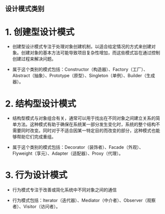 ## 设计模式类别

# 1. 创建型设计模式
* 创建型设计模式专注于处理对象创建机制，以适合给定情况的方式来创建对象。创建对象的基本方法可能导致项目复杂性增加，而这些模式旨在通过控制创建过程来解决问题。

* 属于这个类别的模式包括：Constructor（构造器）、Factory（工厂）、Abstract（抽象）、Prototype（原型）、Singleton（单例）、Builder（生成器）。

# 2. 结构型设计模式
* 结构型模式与对象组合有关，通常可以用于找出在不同对象之间建立关系的简单方法。这种模式有助于确保在系统某一部分发生变化时，系统的整个结构不需要同时改变。同时对于不适合因某一特定目的而改变的部分，这种模式也能够帮助它们完成重组。

* 属于这个类别的模式包括：Decorator（装饰者）、Facade（外观）、Flyweight（享元）、Adapter（适配器）、Proxy（代理）。

# 3. 行为设计模式
* 行为模式专注于改善或简化系统中不同对象之间的通信

* 行为模式包括：Iterator（迭代器）、Mediator（中介者）、Observer（观察者）、Visitor（访问者）。

